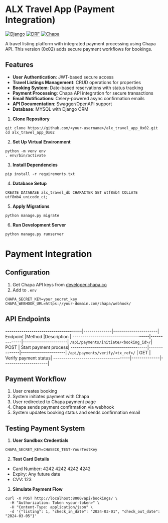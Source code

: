 # ALX Travel App (Payment Integration)

[![Django](https://img.shields.io/badge/Django-4.2-brightgreen)](https://www.djangoproject.com/)
[![DRF](https://img.shields.io/badge/DRF-3.14-blue)](https://www.django-rest-framework.org/)
[![Chapa](https://img.shields.io/badge/Payment-Chapa_API-orange)](https://developer.chapa.co/)

A travel listing platform with integrated payment processing using Chapa API. This version (0x02) adds secure payment workflows for bookings.

## Features

- **User Authentication**: JWT-based secure access
- **Travel Listings Management**: CRUD operations for properties
- **Booking System**: Date-based reservations with status tracking
- **Payment Processing**: Chapa API integration for secure transactions
- **Email Notifications**: Celery-powered async confirmation emails
- **API Documentation**: Swagger/OpenAPI support
- **Database**: MYSQL with Django ORM

1. **Clone Repository**
```
git clone https://github.com/<your-username>/alx_travel_app_0x02.git
cd alx_travel_app_0x02
```
2. **Set Up Virtual Environment**
```
python -m venv env
. env/bin/activate
```

3. **Install Dependencies**
```
pip install -r requirements.txt
```

4. **Database Setup**
```
CREATE DATABASE alx_travel_db CHARACTER SET utf8mb4 COLLATE utf8mb4_unicode_ci;
```

5. **Apply Migrations**
```
python manage.py migrate
```

6. **Run Development Server**
```
python manage.py runserver
```

# Payment Integration

## Configuration

1. Get Chapa API keys from [developer.chapa.co](https://developer.chapa.co)
2. Add to `.env`

```
CHAPA_SECRET_KEY=your_secret_key
CHAPA_WEBHOOK_URL=https://your-domain.com/chapa/webhook/
```
## API Endpoints
--------------------------------------|--------------|----------------------|
Endpoint                              |Method        |Description           |
--------------------------------------|--------------|----------------------|
`/api/payments/initiate/<booking_id>/`|   POST       | Start payment process|
--------------------------------------|--------------|----------------------|
`/api/payments/verify/<tx_ref>/`      |   GET        | Verify payment status|
--------------------------------------|--------------|----------------------|

## Payment Workflow

1. User creates booking
2. System initiates payment with Chapa
3. User redirected to Chapa payment page
4. Chapa sends payment confirmation via webhook
5. System updates booking status and sends confirmation email

## Testing Payment System
1. **User Sandbox Credentials**
```
CHAPA_SECRET_KEY=CHASECK_TEST-YourTestKey
```

2. **Test Card Details**
- Card Number: 4242 4242 4242 4242
- Expiry: Any future date
- CVV: 123

3. **Simulate Payment Flow**
```
curl -X POST http://localhost:8000/api/bookings/ \
  -H "Authorization: Token <your-token>" \
  -H "Content-Type: application/json" \
  -d '{"listing": 1, "check_in_date": "2024-03-01", "check_out_date": "2024-03-05"}'
```

